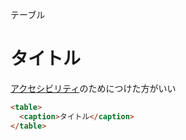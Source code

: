 テーブル
# タイトル
[アクセシビリティ](アクセシビリティ.md)のためにつけた方がいい  
```html
<table>
  <caption>タイトル</caption>
</table>
```
